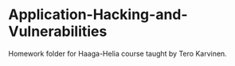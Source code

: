 # Application-Hacking-and-Vulnerabilities
Homework folder for Haaga-Helia course taught by Tero Karvinen.

